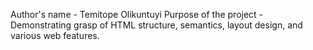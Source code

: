 Author's name - Temitope Olikuntuyi
Purpose of the project - Demonstrating grasp of HTML structure, semantics, layout design, and various web features.

